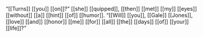 “[[Turns]] [[you]] [[on]]?” [[she]] [[quipped]], [[then]] [[met]] [[my]] [[eyes]] [[without]] [[a]] [[hint]] [[of]] [[humor]]. “[[Will]] [[you]], [[Gale]] [[Jones]], [[love]] [[and]] [[honor]] [[me]] [[for]] [[all]] [[the]] [[days]] [[of]] [[your]] [[life]]?”
